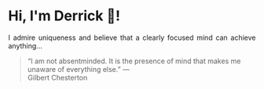 # Hi, I'm Derrick 👋!
<p align="justify">I admire uniqueness and believe that a clearly focused mind can achieve anything...</p> 
<!-- #quote-start -->
<blockquote>&ldquo;I am not absentminded. It is the presence of mind that makes me unaware of everything else.&rdquo; &mdash; <footer>Gilbert Chesterton</footer></blockquote>
<!-- #quote-end -->
